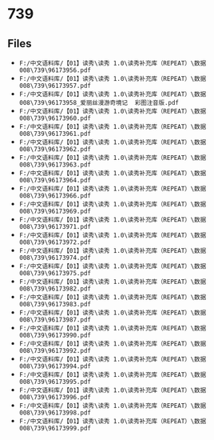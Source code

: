 # 739

## Files

- `F:/中文语料库/【01】读秀\读秀 1.0\读秀补充库（REPEAT）\数据008\739\96173956.pdf`
- `F:/中文语料库/【01】读秀\读秀 1.0\读秀补充库（REPEAT）\数据008\739\96173957.pdf`
- `F:/中文语料库/【01】读秀\读秀 1.0\读秀补充库（REPEAT）\数据008\739\96173958_爱丽丝漫游奇境记  彩图注音版.pdf`
- `F:/中文语料库/【01】读秀\读秀 1.0\读秀补充库（REPEAT）\数据008\739\96173960.pdf`
- `F:/中文语料库/【01】读秀\读秀 1.0\读秀补充库（REPEAT）\数据008\739\96173961.pdf`
- `F:/中文语料库/【01】读秀\读秀 1.0\读秀补充库（REPEAT）\数据008\739\96173962.pdf`
- `F:/中文语料库/【01】读秀\读秀 1.0\读秀补充库（REPEAT）\数据008\739\96173963.pdf`
- `F:/中文语料库/【01】读秀\读秀 1.0\读秀补充库（REPEAT）\数据008\739\96173964.pdf`
- `F:/中文语料库/【01】读秀\读秀 1.0\读秀补充库（REPEAT）\数据008\739\96173966.pdf`
- `F:/中文语料库/【01】读秀\读秀 1.0\读秀补充库（REPEAT）\数据008\739\96173969.pdf`
- `F:/中文语料库/【01】读秀\读秀 1.0\读秀补充库（REPEAT）\数据008\739\96173971.pdf`
- `F:/中文语料库/【01】读秀\读秀 1.0\读秀补充库（REPEAT）\数据008\739\96173972.pdf`
- `F:/中文语料库/【01】读秀\读秀 1.0\读秀补充库（REPEAT）\数据008\739\96173974.pdf`
- `F:/中文语料库/【01】读秀\读秀 1.0\读秀补充库（REPEAT）\数据008\739\96173975.pdf`
- `F:/中文语料库/【01】读秀\读秀 1.0\读秀补充库（REPEAT）\数据008\739\96173982.pdf`
- `F:/中文语料库/【01】读秀\读秀 1.0\读秀补充库（REPEAT）\数据008\739\96173983.pdf`
- `F:/中文语料库/【01】读秀\读秀 1.0\读秀补充库（REPEAT）\数据008\739\96173987.pdf`
- `F:/中文语料库/【01】读秀\读秀 1.0\读秀补充库（REPEAT）\数据008\739\96173990.pdf`
- `F:/中文语料库/【01】读秀\读秀 1.0\读秀补充库（REPEAT）\数据008\739\96173992.pdf`
- `F:/中文语料库/【01】读秀\读秀 1.0\读秀补充库（REPEAT）\数据008\739\96173994.pdf`
- `F:/中文语料库/【01】读秀\读秀 1.0\读秀补充库（REPEAT）\数据008\739\96173995.pdf`
- `F:/中文语料库/【01】读秀\读秀 1.0\读秀补充库（REPEAT）\数据008\739\96173996.pdf`
- `F:/中文语料库/【01】读秀\读秀 1.0\读秀补充库（REPEAT）\数据008\739\96173998.pdf`
- `F:/中文语料库/【01】读秀\读秀 1.0\读秀补充库（REPEAT）\数据008\739\96173999.pdf`
